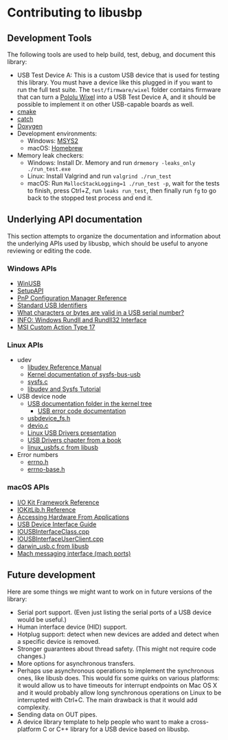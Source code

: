 # Contributing to libusbp

## Development Tools

The following tools are used to help build, test, debug, and document this library:

- USB Test Device A: This is a custom USB device that is used for testing this library.  You must have a device like this plugged in if you want to run the full test suite.  The `test/firmware/wixel` folder contains firmware that can turn a [Pololu Wixel](https://www.pololu.com/product/1337) into a USB Test Device A, and it should be possible to implement it on other USB-capable boards as well.
- [cmake](http://www.cmake.org)
- [catch](https://github.com/philsquared/Catch)
- [Doxygen](http://www.stack.nl/~dimitri/doxygen/)
- Development environments:
  - Windows: [MSYS2](http://msys2.github.io/)
  - macOS: [Homebrew](http://brew.sh/)
- Memory leak checkers:
  - Windows: Install Dr. Memory and run `drmemory -leaks_only ./run_test.exe`
  - Linux: Install Valgrind and run `valgrind ./run_test`
  - macOS:  Run `MallocStackLogging=1 ./run_test -p`, wait for the tests to finish, press Ctrl+Z, run `leaks run_test`, then finally run `fg` to go back to the stopped test process and end it.

## Underlying API documentation

This section attempts to organize the documentation and information about the underlying APIs used by libusbp, which should be useful to anyone reviewing or editing the code.

### Windows APIs

- [WinUSB](https://msdn.microsoft.com/en-us/library/windows/hardware/ff540196)
- [SetupAPI](https://msdn.microsoft.com/en-us/library/cc185682)
- [PnP Configuration Manager Reference](https://msdn.microsoft.com/en-us/library/windows/hardware/ff549717)
- [Standard USB Identifiers](https://msdn.microsoft.com/en-us/library/windows/hardware/ff553356)
- [What characters or bytes are valid in a USB serial number?](https://msdn.microsoft.com/en-us/library/windows/hardware/dn423379#usbsn)
- [INFO: Windows Rundll and Rundll32 Interface](https://support.microsoft.com/en-us/kb/164787)
- [MSI Custom Action Type 17](https://msdn.microsoft.com/en-us/library/aa368076?f=255&MSPPError=-2147217396)

### Linux APIs

- udev
  - [libudev Reference Manual](https://www.kernel.org/pub/linux/utils/kernel/hotplug/libudev/ch01.html)
  - [Kernel documentation of sysfs-bus-usb](https://www.kernel.org/doc/Documentation/ABI/stable/sysfs-bus-usb)
  - [sysfs.c](https://github.com/torvalds/linux/blob/master/drivers/usb/core/sysfs.c)
  - [libudev and Sysfs Tutorial](http://www.signal11.us/oss/udev/)
- USB device node
  - [USB documentation folder in the kernel tree](https://github.com/torvalds/linux/tree/master/Documentation/usb)
    - [USB error code documentation](https://github.com/torvalds/linux/blob/master/Documentation/usb/error-codes.txt)
  - [usbdevice_fs.h](https://github.com/torvalds/linux/blob/master/include/uapi/linux/usbdevice_fs.h)
  - [devio.c](https://github.com/torvalds/linux/blob/master/drivers/usb/core/devio.c)
  - [Linux USB Drivers presentation](http://free-electrons.com/doc/linux-usb.pdf)
  - [USB Drivers chapter from a book](http://lwn.net/images/pdf/LDD3/ch13.pdf)
  - [linux_usbfs.c from libusb](https://github.com/libusb/libusb/blob/master/libusb/os/linux_usbfs.c)
- Error numbers
  - [errno.h](https://github.com/torvalds/linux/blob/master/include/uapi/asm-generic/errno.h)
  - [errno-base.h](https://github.com/torvalds/linux/blob/master/include/uapi/asm-generic/errno-base.h)

### macOS APIs

- [I/O Kit Framework Reference](https://developer.apple.com/library/mac/documentation/Darwin/Reference/IOKit/index.html#//apple_ref/doc/uid/TP30000815)
- [IOKitLib.h Reference](https://developer.apple.com/library/mac/documentation/IOKit/Reference/IOKitLib_header_reference/)
- [Accessing Hardware From Applications](https://developer.apple.com/library/mac/documentation/DeviceDrivers/Conceptual/AccessingHardware)
- [USB Device Interface Guide](https://developer.apple.com/library/mac/documentation/DeviceDrivers/Conceptual/USBBook/)
- [IOUSBInterfaceClass.cpp](https://github.com/opensource-apple/IOUSBFamily/blob/master/IOUSBLib/Classes/IOUSBInterfaceClass.cpp)
- [IOUSBInterfaceUserClient.cpp](https://github.com/opensource-apple/IOUSBFamily/blob/master/IOUSBUserClient/Classes/IOUSBInterfaceUserClient.cpp)
- [darwin_usb.c from libusb](https://github.com/libusb/libusb/blob/master/libusb/os/darwin_usb.c)
- [Mach messaging interface (mach ports)](http://www.gnu.org/software/hurd/gnumach-doc/Messaging-Interface.html)

## Future development

Here are some things we might want to work on in future versions of the library:

- Serial port support.  (Even just listing the serial ports of a USB device would be useful.)
- Human interface device (HID) support.
- Hotplug support: detect when new devices are added and detect when a specific device is removed.
- Stronger guarantees about thread safety.  (This might not require code changes.)
- More options for asynchronous transfers.
- Perhaps use asynchronous operations to implement the synchronous ones, like libusb does.  This would fix some quirks on various platforms: it would allow us to have timeouts for interrupt endpoints on Mac OS X and it would probably allow long synchronous operations on Linux to be interrupted with Ctrl+C.  The main drawback is that it would add complexity.
- Sending data on OUT pipes.
- A device library template to help people who want to make a cross-platform C or C++ library for a USB device based on libusbp.
